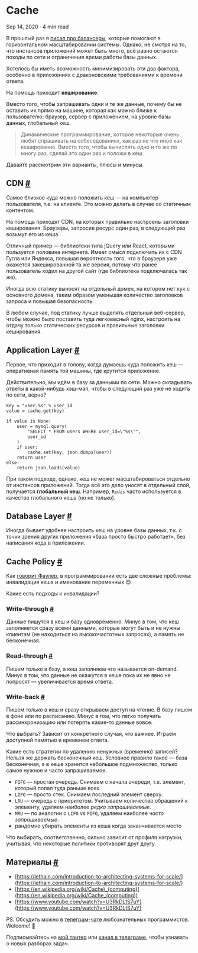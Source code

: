 Cache
=====

Sep 14, 2020 · 4 min read

В прошлый раз я [писал про балансеры](/posts/load-balancers.md), которые помогают в горизонтальном масштабировании системы. Однако, не смотря на то, что инстансов приложений может быть много, всё равно остаются походы по сети и ограничения времи работы базы данных.

Хотелось бы иметь возможность минимизировать эти два фактора, особенно в приложениях с драконовскими требованиями к времени ответа.

На помощь приходит **кеширование**.

Вместо того, чтобы запрашивать одни и те же данные, почему бы не оставить их прямо на машине, которая как можно ближе к пользователю: браузер, сервер с приложением, на уровне базы данных, глобальный кеш.

> Динамические программирование, которое некоторые очень любят спрашивать на собеседованиях, как раз не что иное как кеширование. Вместо того, чтобы вычислять одно и то же по многу раз, сделай это один раз и положи в кеш.

Давайте рассмотрим эти варианты, плюсы и минусы.

CDN [#](#cdn)
-------------

Самое близкое куда можно положить кеш — на компьютер пользователя, т.е. на клиенте. Это можно делать в случае со статичным контентом.

На помощь приходят CDN, на которых правильно настроены заголовки кеширования. Браузеры, запросив ресурс один раз, в следующий раз возьмут его из кеша.

Отличный пример — библиотеки типа jQuery или React, которыми пользуется половина интернета. Имеет смысл подключать их с CDN Гугла или Яндекса, повышая вероятность того, что в браузере уже окажется закешированной та же версия, потому что ранее пользователь ходил на другой сайт (где библиотека подключалась так же).

Иногда всю статику выносят на отдельный домен, на котором нет кук с основного домена, таким образом уменьшая количество заголовков запроса и повышая безопасность.

В любом случае, под статику лучше выделять отдельный веб-сервер, чтобы можно было поставить туда легковесный nginx, настроить на отдачу только статических ресурсов и правильные заголовки кеширования.

Application Layer [#](#application-layer)
-----------------------------------------

Первое, что приходит в голову, когда думаешь куда положить кеш — оперативная память той машины, где крутится приложение.

Действительно, мы идём в базу за данными по сети. Можно складывать ответы в какой-нибудь хэш-мап, чтобы в следующий раз уже не ходить по сети, верно?

    key = "user.%s" % user_id
    value = cache.get(key)
    
    if value is None:
        user = mysql.query(
            "SELECT * FROM users WHERE user_id=\"%s\"",
            user_id
        )
        if user:
            cache.set(key, json.dumps(user))
        return user
    else:
        return json.loads(value)
    

При таком подходе, однако, кеш не может масштабироваться отдельно от инстансов приложений. Тогда всё это дело уносят в отдельный слой, получается **глобальный кеш**. Например, `Redis` часто используется в качестве глобального кеша (но не только).

Database Layer [#](#database-layer)
-----------------------------------

Иногда бывает удобнее настроить кеш на уровне базы данных, т.к. с точки зрения других приложения «база просто быстро работает», без написания кода в приложении.

Cache Policy [#](#cache-policy)
-------------------------------

Как [говорит Фаулер](https://martinfowler.com/bliki/TwoHardThings.html), в программировании есть две сложные проблемы: инвалидация кеша и именование переменных 😊

Какие есть подходы к инвалидации?

### Write-through [#](#write-through)

Данные пишутся в кеш и базу одновременно. Минус в том, что кеш заполняется сразу всеми данными, которые могут быть и не нужны клиентам (не находиться на высокочастотных запросах), а память не бесконечная.

### Read-through [#](#read-through)

Пишем только в базу, а кеш заполняем что называется on-demand. Минус в том, что данные не окажутся в кеше пока их не явно не попросят — увеличивается время ответа.

### Write-back [#](#write-back)

Пишем только в кеш и сразу открываем доступ на чтение. В базу пишем в фоне или по расписанию. Минус в том, что легко получить рассинхронизацию или потерять какие-то данные вовсе.

Что выбрать? Зависит от конкретного случая, что важнее. Играем доступной памятью и временем ответа.

Какие есть стратегии по удалению ненужных (временно) записей? Нельзя же держать бесконечный кеш. Условное правило такое — база бесконечная, а в кеше хранится небольшое подмножество, только самое нужное и часто запрашиваемое.

*   `FIFO` — простая очередь. Снимаем с начала очереди, т.е. элемент, который попал туда раньше всех.
*   `LIFO` — просто стек. Снимаем последний элемент сверху.
*   `LRU` — очередь с приоритетом. Учитываем количество обращений к элементу, удаляем наиболее _редко запрашиваемые_.
*   `MRU` — по аналогии с `LIFO` vs `FIFO`, удаляем наиболее _часто запрашиваемые_.
*   рандомно убирать элементы из кеша когда заканчивается место

Что выбирать, соответственно, сильно зависит от профиля нагрузки, учитывая, что некоторые политики противорят друг другу.

Материалы [#](#материалы)
-------------------------

*   [https://lethain.com/introduction-to-architecting-systems-for-scale/](https://lethain.com/introduction-to-architecting-systems-for-scale/)
*   [https://en.wikipedia.org/wiki/Cache\_(computing)](https://en.wikipedia.org/wiki/Cache_(computing))
*   [https://www.youtube.com/watch?v=U3RkDLtS7uY](https://www.youtube.com/watch?v=U3RkDLtS7uY)

PS. Обсудить можно в [телеграм-чате](https://t.me/ctci_chat_ru) любознательных программистов. Welcome! 🤗

Подписывайтесь на [мой твитер](https://twitter.com/vitkarpov) или [канал в телеграме](https://t.me/coding_interviews), чтобы узнавать о новых разборах задач.